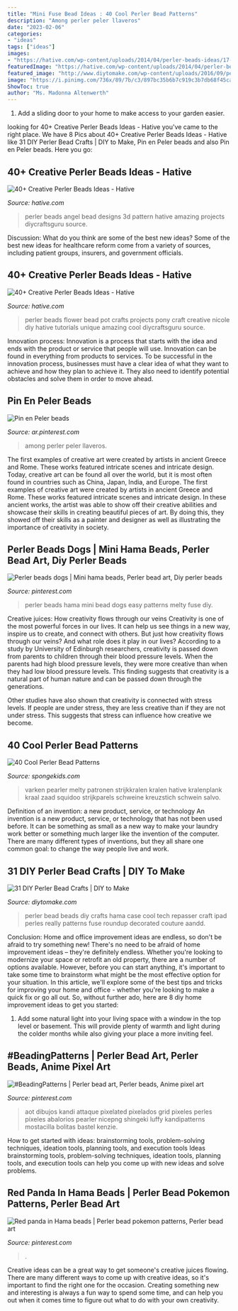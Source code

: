 ```yaml
---
title: "Mini Fuse Bead Ideas : 40 Cool Perler Bead Patterns"
description: "Among perler peler llaveros"
date: "2023-02-06"
categories:
- "ideas"
tags: ["ideas"]
images:
- "https://hative.com/wp-content/uploads/2014/04/perler-beads-ideas/17-flower-pot-perler-beads.jpg"
featuredImage: "https://hative.com/wp-content/uploads/2014/04/perler-beads-ideas/17-flower-pot-perler-beads.jpg"
featured_image: "http://www.diytomake.com/wp-content/uploads/2016/09/perler-bead-tech-case.jpg"
image: "https://i.pinimg.com/736x/89/7b/c3/897bc35b6b7c919c3b7db68f45ca5afb.jpg"
ShowToc: true
author: "Ms. Madonna Altenwerth"
---
```



1. Add a sliding door to your home to make access to your garden easier.

	

		
looking for 40+ Creative Perler Beads Ideas - Hative you've came to the right place. We have 8 Pics about 40+ Creative Perler Beads Ideas - Hative like 31 DIY Perler Bead Crafts | DIY to Make, Pin en Peler beads and also Pin en Peler beads. Here you go:
		
    
## 40+ Creative Perler Beads Ideas - Hative

<img loading=lazy src="https://hative.com/wp-content/uploads/2014/04/perler-beads-ideas/40-angel-perler-beads.jpg" onerror="this.onerror=null;this.src='https://tse4.mm.bing.net/th?id=OIP.1p0xJDkgMRz-Pqb1iiiPZAHaFA&amp;pid=15.1';" alt="40+ Creative Perler Beads Ideas - Hative">

_Source: hative.com_

>perler beads angel bead designs 3d pattern hative amazing projects diycraftsguru source. 

	

Discussion: What do you think are some of the best new ideas?
Some of the best new ideas for healthcare reform come from a variety of sources, including patient groups, insurers, and government officials.

    
## 40+ Creative Perler Beads Ideas - Hative

<img loading=lazy src="https://hative.com/wp-content/uploads/2014/04/perler-beads-ideas/17-flower-pot-perler-beads.jpg" onerror="this.onerror=null;this.src='https://tse1.mm.bing.net/th?id=OIP.PpKHyO12P_RtQSamgMURVQHaMX&amp;pid=15.1';" alt="40+ Creative Perler Beads Ideas - Hative">

_Source: hative.com_

>perler beads flower bead pot crafts projects pony craft creative nicole diy hative tutorials unique amazing cool diycraftsguru source. 

	

Innovation process:
Innovation is a process that starts with the idea and ends with the product or service that people will use. Innovation can be found in everything from products to services. To be successful in the innovation process, businesses must have a clear idea of what they want to achieve and how they plan to achieve it. They also need to identify potential obstacles and solve them in order to move ahead.

    
## Pin En Peler Beads

<img loading=lazy src="https://i.pinimg.com/736x/89/7b/c3/897bc35b6b7c919c3b7db68f45ca5afb.jpg" onerror="this.onerror=null;this.src='https://tse2.mm.bing.net/th?id=OIP.Zv-Gn_V3x20bU6yJyTLl_QHaFZ&amp;pid=15.1';" alt="Pin en Peler beads">

_Source: ar.pinterest.com_

>among perler peler llaveros. 

	

The first examples of creative art were created by artists in ancient Greece and Rome. These works featured intricate scenes and intricate design. Today, creative art can be found all over the world, but it is most often found in countries such as China, Japan, India, and Europe.
The first examples of creative art were created by artists in ancient Greece and Rome. These works featured intricate scenes and intricate design. In these ancient works, the artist was able to show off their creative abilities and showcase their skills in creating beautiful pieces of art. By doing this, they showed off their skills as a painter and designer as well as illustrating the importance of creativity in society.

    
## Perler Beads Dogs | Mini Hama Beads, Perler Bead Art, Diy Perler Beads

<img loading=lazy src="https://i.pinimg.com/736x/b9/2f/4f/b92f4f8c2d1659f06c1a2d195332dce9--perler-beads-sort.jpg" onerror="this.onerror=null;this.src='https://tse4.mm.bing.net/th?id=OIP.JydfUVHAcsp9ZWc7xmVGKwHaFh&amp;pid=15.1';" alt="Perler beads dogs | Mini hama beads, Perler bead art, Diy perler beads">

_Source: pinterest.com_

>perler beads hama mini bead dogs easy patterns melty fuse diy. 

	

Creative juices: How creativity flows through our veins
Creativity is one of the most powerful forces in our lives. It can help us see things in a new way, inspire us to create, and connect with others. But just how creativity flows through our veins? And what role does it play in our lives?
According to a study by University of Edinburgh researchers, creativity is passed down from parents to children through their blood pressure levels. When the parents had high blood pressure levels, they were more creative than when they had low blood pressure levels. This finding suggests that creativity is a natural part of human nature and can be passed down through the generations.

Other studies have also shown that creativity is connected with stress levels. If people are under stress, they are less creative than if they are not under stress. This suggests that stress can influence how creative we become.

    
## 40 Cool Perler Bead Patterns

<img loading=lazy src="https://spongekids.com/wp-content/uploads/2014/04/perler-beads-patterns/17-pig-perler-beads-patterns.jpg" onerror="this.onerror=null;this.src='https://tse2.mm.bing.net/th?id=OIP.DAJjI2rJz7JemuK-6OZqXgHaHd&amp;pid=15.1';" alt="40 Cool Perler Bead Patterns">

_Source: spongekids.com_

>varken pearler melty patronen strijkkralen kralen hative kralenplank kraal zaad squidoo strijkparels schweine kreuzstich schwein salvo. 

	

Definition of an invention: a new product, service, or technology
An invention is a new product, service, or technology that has not been used before. It can be something as small as a new way to make your laundry work better or something much larger like the invention of the computer. There are many different types of inventions, but they all share one common goal: to change the way people live and work.

    
## 31 DIY Perler Bead Crafts | DIY To Make

<img loading=lazy src="http://www.diytomake.com/wp-content/uploads/2016/09/perler-bead-tech-case.jpg" onerror="this.onerror=null;this.src='https://tse4.mm.bing.net/th?id=OIP.uDr0M2xQtNn_B5tMJLyZ8wHaLH&amp;pid=15.1';" alt="31 DIY Perler Bead Crafts | DIY to Make">

_Source: diytomake.com_

>perler bead beads diy crafts hama case cool tech repasser craft ipad perles really patterns fuse roundup decorated couture aandd. 

	

Conclusion: Home and office improvement ideas are endless, so don't be afraid to try something new!
There's no need to be afraid of home improvement ideas – they're definitely endless. Whether you're looking to modernize your space or retrofit an old property, there are a number of options available. However, before you can start anything, it's important to take some time to brainstorm what might be the most effective option for your situation. In this article, we'll explore some of the best tips and tricks for improving your home and office - whether you're looking to make a quick fix or go all out. So, without further ado, here are 8 diy home improvement ideas to get you started: 
1) Add some natural light into your living space with a window in the top level or basement. This will provide plenty of warmth and light during the colder months while also giving your place a more inviting feel.

    
## #BeadingPatterns | Perler Bead Art, Perler Beads, Anime Pixel Art

<img loading=lazy src="https://i.pinimg.com/736x/8e/d9/4c/8ed94c741c304bbc3fee85a577b2caf2.jpg" onerror="this.onerror=null;this.src='https://tse2.mm.bing.net/th?id=OIP.sbiQC3pis304JDyHKKkg8QHaIC&amp;pid=15.1';" alt="#BeadingPatterns | Perler bead art, Perler beads, Anime pixel art">

_Source: pinterest.com_

>aot dibujos kandi attaque pixelated pixelados grid pixeles perles píxeles abalorios pearler nicepng shingeki luffy kandipatterns mostacilla bolitas bastel kenzie. 

	

How to get started with ideas: brainstorming tools, problem-solving techniques, ideation tools, planning tools, and execution tools
Ideas brainstorming tools, problem-solving techniques, ideation tools, planning tools, and execution tools can help you come up with new ideas and solve problems.

    
## Red Panda In Hama Beads | Perler Bead Pokemon Patterns, Perler Bead Art

<img loading=lazy src="https://i.pinimg.com/736x/d1/b6/64/d1b664ed2dc6486b38e58ab60abf7ebc.jpg" onerror="this.onerror=null;this.src='https://tse1.mm.bing.net/th?id=OIP.gc8MlyfCDIbX9qd2Lp2CcwHaHa&amp;pid=15.1';" alt="Red panda in Hama beads | Perler bead pokemon patterns, Perler bead art">

_Source: pinterest.com_

>. 

	

Creative ideas can be a great way to get someone's creative juices flowing. There are many different ways to come up with creative ideas, so it's important to find the right one for the occasion. Creating something new and interesting is always a fun way to spend some time, and can help you out when it comes time to figure out what to do with your own creativity.

